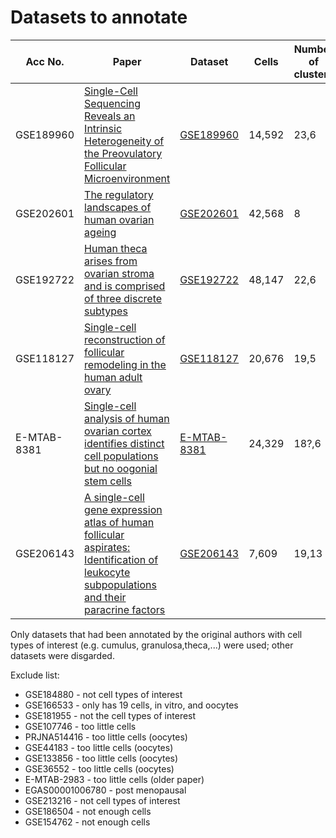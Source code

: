 # Datasets to annotate

| Acc No.     | Paper                                                                               | Dataset                                                                   | Cells  | Number of clusters | Github                                                                           | Done?              |
|-------------|-------------------------------------------------------------------------------------|-------------------------------------------------------------------------------|--------|--------------------|----------------------------------------------------------------------------------|--------------------|
| GSE189960   | [Single-Cell Sequencing Reveals an Intrinsic Heterogeneity of the Preovulatory Follicular Microenvironment](https://pubmed.ncbi.nlm.nih.gov/35204732/)                                           | [GSE189960](https://www.ncbi.nlm.nih.gov/geo/query/acc.cgi?acc=GSE189960)                  | 14,592 | 23,6                 | -                                                                                |   Done!        |
| GSE202601   | [The regulatory landscapes of human ovarian ageing](https://www.biorxiv.org/content/biorxiv/early/2022/05/19/2022.05.18.492547.full.pdf) | [GSE202601](https://www.ncbi.nlm.nih.gov/geo/query/acc.cgi?acc=GSE202601)                  | 42,568 | 8                  | https://github.com/ChenJin2020/The-regulatory-landscapes-of-human-ovarian-ageing |    This is annotated already         |
| GSE192722   | [Human theca arises from ovarian stroma and is comprised of three discrete subtypes](https://www.nature.com/articles/s42003-022-04384-8)                                 | [GSE192722](https://www.ncbi.nlm.nih.gov/geo/query/acc.cgi?acc=GSE192722)                  | 48,147 | 22,6               | https://www.ncbi.nlm.nih.gov/geo/query/acc.cgi?acc=GSE192722                     |                    |
| GSE118127   | [Single-cell reconstruction of follicular remodeling in the human adult ovary](https://www.ncbi.nlm.nih.gov/pmc/articles/PMC6639403/)                               | [GSE118127](https://www.ncbi.nlm.nih.gov/geo/query/acc.cgi?acc=GSE118127)                  | 20,676 | 19,5               | https://github.com/johnmous/singleCell                                           |     This is annotated already        |
| E-MTAB-8381 | [Single-cell analysis of human ovarian cortex identifies distinct cell populations but no oogonial stem cells](https://www.nature.com/articles/s41467-020-14936-3#data-availability)                | [E-MTAB-8381](https://www.ebi.ac.uk/gxa/sc/experiments/E-MTAB-8381/downloads?ref=biostudies) | 24,329 | 18?,6              | https://github.com/wagmag/SingleCellOvary/tree/master                            | Do last. BAM files |
| GSE206143   | [A single-cell gene expression atlas of human follicular aspirates: Identification of leukocyte subpopulations and their paracrine factors](https://faseb.onlinelibrary.wiley.com/doi/10.1096/fj.202201746RR)                    | [GSE206143](https://www.ncbi.nlm.nih.gov/geo/query/acc.cgi?acc=GSE206143)                  | 7,609   | 19,13              | https://github.com/nurungji82/scRNA-seq_of_IVF_samples                           |                    |

Only datasets that had been annotated by the original authors with cell types of interest (e.g. cumulus, granulosa,theca,...) were used; other datasets were disgarded.

Exclude list:
- GSE184880 - not cell types of interest
- GSE166533 - only has 19 cells, in vitro, and oocytes
- GSE181955 - not the cell types of interest
- GSE107746 - too little cells
- PRJNA514416 - too little cells (oocytes)
- GSE44183 - too little cells (oocytes)
- GSE133856 - too little cells (oocytes)
- GSE36552 - too little cells (oocytes)
- E-MTAB-2983 - too little cells (older paper)
- EGAS00001006780 - post menopausal
- GSE213216 - not cell types of interest
- GSE186504 - not enough cells
- GSE154762 - not enough cells
